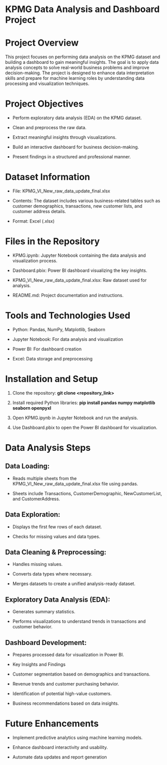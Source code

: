 # KPMG Data Analysis and Dashboard Project

# Project Overview

This project focuses on performing data analysis on the KPMG dataset and building a dashboard to gain meaningful insights. The goal is to apply data analysis concepts to solve real-world business problems and improve decision-making. The project is designed to enhance data interpretation skills and prepare for machine learning roles by understanding data processing and visualization techniques.

# Project Objectives

- Perform exploratory data analysis (EDA) on the KPMG dataset.

- Clean and preprocess the raw data.

- Extract meaningful insights through visualizations.

- Build an interactive dashboard for business decision-making.

- Present findings in a structured and professional manner.

# Dataset Information

- File: KPMG_VI_New_raw_data_update_final.xlsx

- Contents: The dataset includes various business-related tables such as customer demographics, transactions, new customer lists, and customer address details.

- Format: Excel (.xlsx)

# Files in the Repository

- KPMG.ipynb: Jupyter Notebook containing the data analysis and visualization process.

- Dashboard.pbix: Power BI dashboard visualizing the key insights.

- KPMG_VI_New_raw_data_update_final.xlsx: Raw dataset used for analysis.

- README.md: Project documentation and instructions.

# Tools and Technologies Used

- Python: Pandas, NumPy, Matplotlib, Seaborn

- Jupyter Notebook: For data analysis and visualization

- Power BI: For dashboard creation

- Excel: Data storage and preprocessing

# Installation and Setup

1. Clone the repository:
   **git clone <repository_link>**

2. Install required Python libraries:
   **pip install pandas numpy matplotlib seaborn openpyxl**

3. Open KPMG.ipynb in Jupyter Notebook and run the analysis.

4. Use Dashboard.pbix to open the Power BI dashboard for visualization.

# Data Analysis Steps

 ## Data Loading: 
  
  - Reads multiple sheets from the KPMG_VI_New_raw_data_update_final.xlsx file using pandas.
  
  - Sheets include Transactions, CustomerDemographic, NewCustomerList, and CustomerAddress.
  
  ## Data Exploration:
  
  - Displays the first few rows of each dataset.
  
  - Checks for missing values and data types.
  
  ## Data Cleaning & Preprocessing:
  
  - Handles missing values.
  
  - Converts data types where necessary.
  
  - Merges datasets to create a unified analysis-ready dataset.

  ## Exploratory Data Analysis (EDA):
  
  - Generates summary statistics.
  
  - Performs visualizations to understand trends in transactions and customer behavior.

  ## Dashboard Development:
  
  - Prepares processed data for visualization in Power BI.
  
  - Key Insights and Findings
  
  - Customer segmentation based on demographics and transactions.
  
  - Revenue trends and customer purchasing behavior.
  
  - Identification of potential high-value customers.
  
  - Business recommendations based on data insights.

# Future Enhancements


- Implement predictive analytics using machine learning models.

- Enhance dashboard interactivity and usability.

- Automate data updates and report generation

